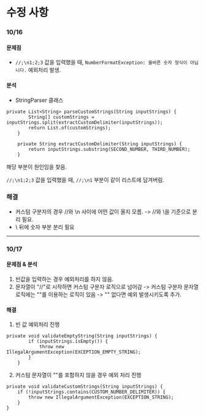 # 수정 사항

### 10/16

#### 문제점

* ```//;\n1;2;3``` 값을 입력했을 때, ```NumberFormatException: 올바른 숫자 형식이 아닙니다.``` 예외처리 발생.

#### 분석

* StringParser 클래스

~~~
private List<String> parseCustomStrings(String inputStrings) {
        String[] customStrings = inputStrings.split(extractCustomDelimiter(inputStrings));
        return List.of(customStrings);
    }

    private String extractCustomDelimiter(String inputStrings) {
        return inputStrings.substring(SECOND_NUMBER, THIRD_NUMBER);
    }
~~~

해당 부분이 원인임을 찾음.

```//;\n1;2;3``` 값을 입력했을 때, ```//;\n1``` 부분이 같이 리스트에 담겨버림.

### 해결

* 커스텀 구분자의 경우 //와 \n 사이에 어떤 값이 올지 모름. -> //와 \을 기준으로 분리 필요.
* \ 뒤에 숫자 부분 분리 필요

---

### 10/17

#### 문제점 & 분석

1. 빈값을 입력하는 경우 예외처리를 하지 않음.
2. 문자열이 "//"로 시작하면 커스텀 구분자 로직으로 넘어감 -> 커스텀 구분자 문자열 로직에는 "\"를 이용하는 로직이 있음 -> "\" 없다면 예외 발생시키도록 추가.

#### 해결

1. 빈 값 예외처리 진행

~~~
private void validateEmptyString(String inputStrings) {
        if (inputStrings.isEmpty()) {
            throw new IllegalArgumentException(EXCEPTION_EMPTY_STRING);
        }
    }
~~~

2. 커스텀 문자열이 "\"를 포함하지 않을 경우 예외 처리 진행

~~~
private void validateCustomStrings(String inputStrings) {
    if (!inputStrings.contains(CUSTOM_NUMBER_DELIMITER)) {
        throw new IllegalArgumentException(EXCEPTION_STRING);
    }
}
~~~
